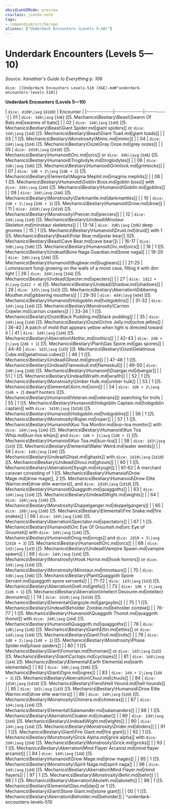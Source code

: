 ```yaml
---
obsidianUIMode: preview
cssclass: json5e-note
tags:
- compendium/src/5e/xge
aliases: ["Underdark Encounters (Levels 5—10)"]
---
```

# Underdark Encounters (Levels 5—10)
*Source: Xanathar's Guide to Everything p. 106* 

`dice: [[Underdark Encounters Levels-510 (XGE).md#^underdark-encounters-levels-510]]`

**Underdark Encounters (Levels 5—10)**

| `dice: d100\|avg` (`d100`) | Encounter |
|-------------|--------------|-----------|
| 01 | `dice: 3d6\|avg` (`3d6`) [[5. Mechanics\Bestiary\Beast\Swarm Of Bats.md|swarms of bats]] |
| 02 | `dice: 1d4\|avg` (`1d4`) [[5. Mechanics\Bestiary\Beast\Giant Spider.md|giant spiders]] or `dice: 1d4\|avg` (`1d4`) [[5. Mechanics\Bestiary\Beast\Giant Toad.md|giant toads]] |
| 03 | 1 [[5. Mechanics\Bestiary\Monstrosity\Mimic.md|mimic]] |
| 04 | `dice: 2d4\|avg` (`2d4`) [[5. Mechanics\Bestiary\Ooze\Gray Ooze.md|grey oozes]] |
| 05 | `dice: 2d10\|avg` (`2d10`) [[5. Mechanics\Bestiary\Humanoid\Orc.md|orcs]] or `dice: 3d6\|avg` (`3d6`) [[5. Mechanics\Bestiary\Humanoid\Troglodyte.md|troglodytes]] |
| 06 | `dice: 3d6\|avg` (`3d6`) [[5. Mechanics\Bestiary\Humanoid\Grimlock.md|grimlocks]] |
| 07 | `dice: 1d6 + 2\|avg` (`1d6 + 2`) [[5. Mechanics\Bestiary\Elemental\Magma Mephit.md|magma mephits]] |
| 08 | 1 [[5. Mechanics\Bestiary\Humanoid\Goblin Boss.md|goblin boss]] with `dice: 2d4\|avg` (`2d4`) [[5. Mechanics\Bestiary\Humanoid\Goblin.md|goblins]] |
| 09 | `dice: 2d4\|avg` (`2d4`) [[5. Mechanics\Bestiary\Monstrosity\Darkmantle.md|darkmantles]] |
| 10 | `dice: 2d8 + 1\|avg` (`2d8 + 1`) [[5. Mechanics\Bestiary\Humanoid\Drow.md|drow]] |
| 11 | `dice: 2d10\|avg` (`2d10`) [[5. Mechanics\Bestiary\Monstrosity\Piercer.md|piercers]] |
| 12 | `dice: 1d4\|avg` (`1d4`) [[5. Mechanics\Bestiary\Undead\Minotaur Skeleton.md|minotaur skeletons]] |
| 13-14 | `dice: 3d6\|avg` (`3d6`) deep gnomes |
| 15 | 1 [[5. Mechanics\Bestiary\Humanoid\Druid.md|druid]] with 1 [[5. Mechanics\Bestiary\Beast\Polar Bear.md|polar bear]] ([[5. Mechanics\Bestiary\Beast\Cave Bear.md|cave bear]]) |
| 16-17 | `dice: 3d6\|avg` (`3d6`) [[5. Mechanics\Bestiary\Humanoid\Orc.md|orcs]] |
| 18 | 1 [[5. Mechanics\Bestiary\Undead\Bone Naga Guardian.md|bone naga]] |
| 19-20 | `dice: 2d6\|avg` (`2d6`) [[5. Mechanics\Bestiary\Humanoid\Bugbear.md|bugbears]] |
| 21-25 | Luminescent fungi growing on the walls of a moist cave, filling it with dim light |
| 26 | `dice: 2d4\|avg` (`2d4`) [[5. Mechanics\Bestiary\Undead\Specter.md|specters]] |
| 27 | `dice: 1d12 + 4\|avg` (`1d12 + 4`) [[5. Mechanics\Bestiary\Undead\Shadow.md|shadows]] |
| 28 | `dice: 1d3\|avg` (`1d3`) [[5. Mechanics\Bestiary\Aberration\Gibbering Mouther.md|gibbering mouthers]] |
| 29-30 | `dice: 4d4\|avg` (`4d4`) [[5. Mechanics\Bestiary\Humanoid\Hobgoblin.md|hobgoblins]] |
| 31-32 | `dice: 1d4\|avg` (`1d4`) [[5. Mechanics\Bestiary\Monstrosity\Carrion Crawler.md|carrion crawlers]] |
| 33-34 | 1 [[5. Mechanics\Bestiary\Ooze\Black Pudding.md|black pudding]] |
| 35 | `dice: 1d4\|avg` (`1d4`) [[5. Mechanics\Bestiary\Ooze\Ochre Jelly.md|ochre jellies]] |
| 36-40 | A patch of mold that appears yellow when light is directed toward it |
| 41 | `dice: 1d4\|avg` (`1d4`) [[5. Mechanics\Bestiary\Aberration\Nothic.md|nothics]] |
| 42-43 | `dice: 2d8 + 1\|avg` (`2d8 + 1`) [[5. Mechanics\Bestiary\Plant\Gas Spore.md|gas spores]] |
| 44-45 | `dice: 1d3\|avg` (`1d3`) [[5. Mechanics\Bestiary\Ooze\Gelatinous Cube.md|gelatinous cubes]] |
| 46 | 1 [[5. Mechanics\Bestiary\Undead\Ghost.md|ghost]] |
| 47-48 | 1 [[5. Mechanics\Bestiary\Undead\Flameskull.md|flameskull]] |
| 49-50 | `dice: 2d8\|avg` (`2d8`) [[5. Mechanics\Bestiary\Humanoid\Duergar.md|duergar]] |
| 51 | 1 [[5. Mechanics\Bestiary\Undead\Wraith.md|wraith]] |
| 52 | 1 [[5. Mechanics\Bestiary\Monstrosity\Umber Hulk.md|umber hulk]] |
| 53 | 1 [[5. Mechanics\Bestiary\Elemental\Xorn.md|xorn]] |
| 54 | `dice: 1d6 + 2\|avg` (`1d6 + 2`) dwarf hunters ([[5. Mechanics\Bestiary\Humanoid\Veteran.md|veterans]]) searching for trolls |
| 55 | 1 [[5. Mechanics\Bestiary\Humanoid\Hobgoblin Captain.md|hobgoblin captain]] with `dice: 3d10\|avg` (`3d10`) [[5. Mechanics\Bestiary\Humanoid\Hobgoblin.md|hobgoblins]] |
| 56 | 1 [[5. Mechanics\Bestiary\Monstrosity\Roper.md|roper]] |
| 57 | 1 [[5. Mechanics\Bestiary\Humanoid\Kuo Toa Monitor.md|kuo-toa monitor]] with `dice: 1d4\|avg` (`1d4`) [[5. Mechanics\Bestiary\Humanoid\Kuo Toa Whip.md|kuo-toa whips]] and `dice: 1d8 + 1\|avg` (`1d8 + 1`) [[5. Mechanics\Bestiary\Humanoid\Kuo Toa.md|kuo-toa]] |
| 58 | `dice: 1d3\|avg` (`1d3`) [[5. Mechanics\Bestiary\Elemental\Water Weird.md|water weirds]] |
| 59 | `dice: 1d4\|avg` (`1d4`) [[5. Mechanics\Bestiary\Undead\Ghast.md|ghasts]] with `dice: 1d10\|avg` (`1d10`) [[5. Mechanics\Bestiary\Undead\Ghoul.md|ghouls]] |
| 60 | 1 [[5. Mechanics\Bestiary\Aberration\Otyugh.md|otyugh]] |
| 61-62 | A merchant caravan consisting of 1 [[5. Mechanics\Bestiary\Humanoid\Drow Mage.md|drow mage]], 2 [[5. Mechanics\Bestiary\Humanoid\Drow Elite Warrior.md|drow elite warriors]], and `dice: 2d10\|avg` (`2d10`) [[5. Mechanics\Bestiary\Humanoid\Quaggoth.md|quaggoths]] |
| 63 | `dice: 1d4\|avg` (`1d4`) [[5. Mechanics\Bestiary\Undead\Wight.md|wights]] |
| 64 | `dice: 1d4\|avg` (`1d4`) [[5. Mechanics\Bestiary\Monstrosity\Doppelganger.md|doppelgangers]] |
| 65 | `dice: 2d8\|avg` (`2d8`) [[5. Mechanics\Bestiary\Elemental\Fire Snake.md|fire snakes]] |
| 66 | `dice: 1d4\|avg` (`1d4`) [[5. Mechanics\Bestiary\Aberration\Spectator.md|spectators]] |
| 67 | 1 [[5. Mechanics\Bestiary\Humanoid\Orc Eye Of Gruumsh.md|orc Eye of Gruumsh]] with `dice: 1d4\|avg` (`1d4`) [[5. Mechanics\Bestiary\Humanoid\Orog.md|orogs]] and `dice: 2d10 + 3\|avg` (`2d10 + 3`) [[5. Mechanics\Bestiary\Humanoid\Orc.md|orcs]] |
| 68 | `dice: 1d3\|avg` (`1d3`) [[5. Mechanics\Bestiary\Undead\Vampire Spawn.md|vampire spawn]] |
| 69 | `dice: 1d4\|avg` (`1d4`) [[5. Mechanics\Bestiary\Monstrosity\Hook Horror.md|hook horrors]] or `dice: 1d4\|avg` (`1d4`) [[5. Mechanics\Bestiary\Monstrosity\Minotaur.md|minotaurs]] |
| 70 | `dice: 3d6\|avg` (`3d6`) [[5. Mechanics\Bestiary\Plant\Quaggoth Spore Servant.md|quaggoth spore servants]] |
| 71-72 | `dice: 1d3\|avg` (`1d3`) [[5. Mechanics\Bestiary\Aberration\Grell.md|grells]] |
| 73 | `dice: 1d6 + 1\|avg` (`1d6 + 1`) [[5. Mechanics\Bestiary\Aberration\Intellect Devourer.md|intellect devourers]] |
| 74 | `dice: 1d10\|avg` (`1d10`) [[5. Mechanics\Bestiary\Elemental\Gargoyle.md|gargoyles]] |
| 75 | 1 [[5. Mechanics\Bestiary\Undead\Beholder Zombie.md|beholder zombie]] |
| 76-77 | 1 [[5. Mechanics\Bestiary\Humanoid\Quaggoth Thonot.md|quaggoth thonot]] with `dice: 2d4\|avg` (`2d4`) [[5. Mechanics\Bestiary\Humanoid\Quaggoth.md|quaggoths]] |
| 78 | `dice: 1d6\|avg` (`1d6`) [[5. Mechanics\Bestiary\Giant\Ettin.md|ettins]] or `dice: 1d4\|avg` (`1d4`) [[5. Mechanics\Bestiary\Giant\Troll.md|trolls]] |
| 79 | `dice: 1d8 + 1\|avg` (`1d8 + 1`) [[5. Mechanics\Bestiary\Monstrosity\Phase Spider.md|phase spiders]] |
| 80 | 1 [[5. Mechanics\Bestiary\Giant\Fomorian.md|fomorian]] or `dice: 1d3\|avg` (`1d3`) [[5. Mechanics\Bestiary\Giant\Cyclops.md|cyclopes]] |
| 81 | `dice: 1d4\|avg` (`1d4`) [[5. Mechanics\Bestiary\Elemental\Earth Elemental.md|earth elementals]] |
| 82 | `dice: 3d6\|avg` (`3d6`) [[5. Mechanics\Bestiary\Giant\Ogre.md|ogres]] |
| 83 | `dice: 1d4 + 1\|avg` (`1d4 + 1`) [[5. Mechanics\Bestiary\Aberration\Chuul.md|chuuls]] |
| 84 | `dice: 1d10\|avg` (`1d10`) [[5. Mechanics\Bestiary\Fiend\Hell Hound.md|hell hounds]] |
| 85 | `dice: 1d3\|avg` (`1d3`) [[5. Mechanics\Bestiary\Humanoid\Drow Elite Warrior.md|drow elite warriors]] |
| 86 | `dice: 1d4\|avg` (`1d4`) [[5. Mechanics\Bestiary\Monstrosity\Chimera.md|chimeras]] |
| 87 | `dice: 1d4\|avg` (`1d4`) [[5. Mechanics\Bestiary\Elemental\Salamander.md|salamanders]] |
| 88 | 1 [[5. Mechanics\Bestiary\Aberration\Cloaker.md|cloaker]] |
| 89 | `dice: 2d4\|avg` (`2d4`) [[5. Mechanics\Bestiary\Undead\Wight.md|wights]] |
| 90 | `dice: 1d4\|avg` (`1d4`) [[5. Mechanics\Bestiary\Monstrosity\Drider.md|driders]] |
| 91 | 1 [[5. Mechanics\Bestiary\Giant\Fire Giant.md|fire giant]] |
| 92 | 1 [[5. Mechanics\Bestiary\Monstrosity\Grick Alpha.md|grick alpha]] with `dice: 2d4\|avg` (`2d4`) [[5. Mechanics\Bestiary\Monstrosity\Grick.md|gricks]] |
| 93 | 1 [[5. Mechanics\Bestiary\Aberration\Mind Flayer Arcanist.md|mind flayer arcanist]] |
| 94 | `dice: 1d4\|avg` (`1d4`) [[5. Mechanics\Bestiary\Humanoid\Drow Mage.md|drow mages]] |
| 95 | 1 [[5. Mechanics\Bestiary\Monstrosity\Spirit Naga.md|spirit naga]] |
| 96 | `dice: 1d4\|avg` (`1d4`) [[5. Mechanics\Bestiary\Aberration\Mind Flayer.md|mind flayers]] |
| 97 | 1 [[5. Mechanics\Bestiary\Monstrosity\Behir.md|behir]] |
| 98 | 1 [[5. Mechanics\Bestiary\Aberration\Aboleth.md|aboleth]] |
| 99 | 1 [[5. Mechanics\Bestiary\Elemental\Dao.md|dao]] or 1 [[5. Mechanics\Bestiary\Giant\Stone Giant.md|stone giant]] |
| 00 | 1 [[5. Mechanics\Bestiary\Aberration\Beholder.md|beholder]] |
^underdark-encounters-levels-510